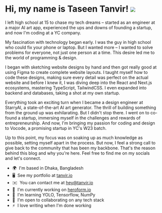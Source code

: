 Hi, my name is Taseen Tanvir! ![](https://user-images.githubusercontent.com/18350557/176309783-0785949b-9127-417c-8b55-ab5a4333674e.gif)
======================================================================================================================================

I left high school at 15 to chase my tech dreams – started as an engineer at a major AI art app, experienced the ups and downs of founding a startup, and now I'm coding at a YC company.

My fascination with technology began early. I was the guy in high school who could fix your phone or laptop. But I wanted more – I wanted to solve problems for everyone, not just one person at a time. This desire led me to the world of programming & design.

I began with sketching website designs by hand and then got really good at using Figma to create complete website layouts. I taught myself how to code these designs, making sure every detail was perfect on the actual website and before I knew it, I was diving deep into the React and Next.js ecosystems, mastering TypeScript, TailwindCSS. I even expanded into backend and databases, taking a shot at my own startup.

Everything took an exciting turn when I became a design engineer at StarryAI, a state-of-the-art AI art generator. The thrill of building something from the ground up was exhilarating. But I didn't stop there. I went on to co-found a startup, immersing myself in the challenges and rewards of entrepreneurship. And now, I'm bringing my passion for coding and design to Vocode, a promising startup in YC's W23 batch.

Up to this point, my focus was on soaking up as much knowledge as possible, setting myself apart in the process. But now, I feel a strong call to give back to the community that has been my backbone. That's the reason behind this blog and why you're here. Feel free to find me on my socials and let's connect.


* 🌍  I'm based in Dhaka, Bangladesh
* 🖥️  See my portfolio at [tanvir.io](http://tanvir.io)
* ✉️  You can contact me at [hey@tanvir.io](mailto:hey@tanvir.io)
* 🚀  I'm currently working on [heroform.io](http://heroform.io)
* 🧠  I'm learning YOLO, Tensorflow, NumPy
* 🤝  I'm open to collaborating on any tech stack
* ⚡  I love writing when I'm done working
